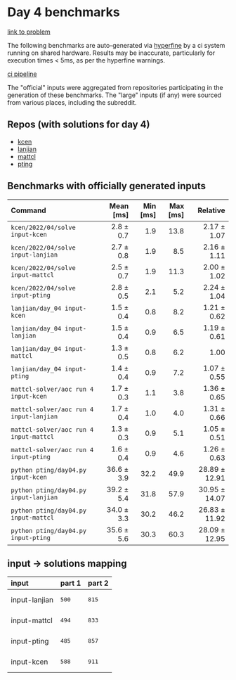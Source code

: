 # Day 4 benchmarks

[link to problem](http://adventofcode.com/2022/day/4)

The following benchmarks are auto-generated via [hyperfine](https://github.com/sharkdp/hyperfine) by a ci system running on shared hardware. Results may be inaccurate, particularly for execution times < 5ms, as per the hyperfine warnings.

[ci pipeline](http://ci.papercode.net:8080/teams/aoc2022/pipelines/aoc-compare-2022)

The "official" inputs were aggregated from repositories participating in the generation of these benchmarks. The "large" inputs (if any) were sourced from various places, including the subreddit.

## Repos (with solutions for day 4)


- [kcen](https://github.com/kcen/AdventOfCode)
- [lanjian](https://github.com/LanJian/aoc-2022)
- [mattcl](https://github.com/mattcl/aoc2022)
- [pting](https://github.com/pting/aoc2022)

## Benchmarks with officially generated inputs
| Command | Mean [ms] | Min [ms] | Max [ms] | Relative |
|:---|---:|---:|---:|---:|
| `kcen/2022/04/solve input-kcen` | 2.8 ± 0.7 | 1.9 | 13.8 | 2.17 ± 1.07 |
| `kcen/2022/04/solve input-lanjian` | 2.7 ± 0.8 | 1.9 | 8.5 | 2.16 ± 1.11 |
| `kcen/2022/04/solve input-mattcl` | 2.5 ± 0.7 | 1.9 | 11.3 | 2.00 ± 1.02 |
| `kcen/2022/04/solve input-pting` | 2.8 ± 0.5 | 2.1 | 5.2 | 2.24 ± 1.04 |
| `lanjian/day_04 input-kcen` | 1.5 ± 0.4 | 0.8 | 8.2 | 1.21 ± 0.62 |
| `lanjian/day_04 input-lanjian` | 1.5 ± 0.4 | 0.9 | 6.5 | 1.19 ± 0.61 |
| `lanjian/day_04 input-mattcl` | 1.3 ± 0.5 | 0.8 | 6.2 | 1.00 |
| `lanjian/day_04 input-pting` | 1.4 ± 0.4 | 0.9 | 7.2 | 1.07 ± 0.55 |
| `mattcl-solver/aoc run 4 input-kcen` | 1.7 ± 0.3 | 1.1 | 3.8 | 1.36 ± 0.65 |
| `mattcl-solver/aoc run 4 input-lanjian` | 1.7 ± 0.4 | 1.0 | 4.0 | 1.31 ± 0.66 |
| `mattcl-solver/aoc run 4 input-mattcl` | 1.3 ± 0.3 | 0.9 | 5.1 | 1.05 ± 0.51 |
| `mattcl-solver/aoc run 4 input-pting` | 1.6 ± 0.4 | 0.9 | 4.6 | 1.26 ± 0.63 |
| `python pting/day04.py input-kcen` | 36.6 ± 3.9 | 32.2 | 49.9 | 28.89 ± 12.91 |
| `python pting/day04.py input-lanjian` | 39.2 ± 5.4 | 31.8 | 57.9 | 30.95 ± 14.07 |
| `python pting/day04.py input-mattcl` | 34.0 ± 3.3 | 30.2 | 46.2 | 26.83 ± 11.92 |
| `python pting/day04.py input-pting` | 35.6 ± 5.6 | 30.3 | 60.3 | 28.09 ± 12.95 |

## input -> solutions mapping
|input|part 1|part 2|
|:---|:---|:---|
|input-lanjian|<pre>500</pre>|<pre>815</pre>|
|input-mattcl|<pre>494</pre>|<pre>833</pre>|
|input-pting|<pre>485</pre>|<pre>857</pre>|
|input-kcen|<pre>588</pre>|<pre>911</pre>|
